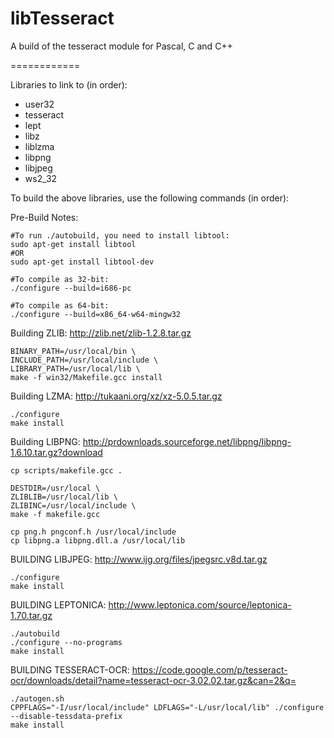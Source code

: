 libTesseract
============

A build of the tesseract module for Pascal, C and C++

============

Libraries to link to (in order):

  - user32
  - tesseract
  - lept
  - libz
  - liblzma
  - libpng
  - libjpeg
  - ws2_32
  
  
  
To build the above libraries, use the following commands (in order):

Pre-Build Notes:

    #To run ./autobuild, you need to install libtool:
    sudo apt-get install libtool
    #OR
    sudo apt-get install libtool-dev

    #To compile as 32-bit:
    ./configure --build=i686-pc
    
    #To compile as 64-bit:
    ./configure --build=x86_64-w64-mingw32


Building ZLIB: http://zlib.net/zlib-1.2.8.tar.gz

    BINARY_PATH=/usr/local/bin \
    INCLUDE_PATH=/usr/local/include \
    LIBRARY_PATH=/usr/local/lib \
    make -f win32/Makefile.gcc install


Building LZMA: http://tukaani.org/xz/xz-5.0.5.tar.gz

    ./configure
    make install


Building LIBPNG: http://prdownloads.sourceforge.net/libpng/libpng-1.6.10.tar.gz?download

    cp scripts/makefile.gcc .

    DESTDIR=/usr/local \
    ZLIBLIB=/usr/local/lib \
    ZLIBINC=/usr/local/include \
    make -f makefile.gcc

    cp png.h pngconf.h /usr/local/include
    cp libpng.a libpng.dll.a /usr/local/lib


BUILDING LIBJPEG: http://www.ijg.org/files/jpegsrc.v8d.tar.gz
    
    ./configure
    make install


BUILDING LEPTONICA: http://www.leptonica.com/source/leptonica-1.70.tar.gz

    ./autobuild
    ./configure --no-programs
    make install


BUILDING TESSERACT-OCR: https://code.google.com/p/tesseract-ocr/downloads/detail?name=tesseract-ocr-3.02.02.tar.gz&can=2&q=

    ./autogen.sh
    CPPFLAGS="-I/usr/local/include" LDFLAGS="-L/usr/local/lib" ./configure --disable-tessdata-prefix
    make install
